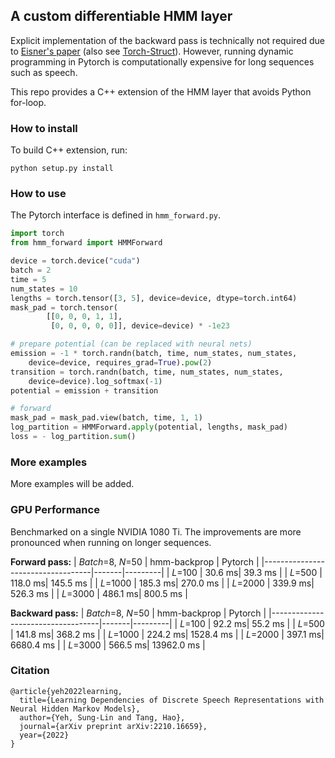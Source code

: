 ## A custom differentiable HMM layer 

Explicit implementation of the backward pass is technically not required due to 
[Eisner's paper](https://aclanthology.org/W16-5901.pdf) (also see [Torch-Struct](https://github.com/harvardnlp/pytorch-struct)).
However, running dynamic programming in Pytorch is computationally expensive for long sequences such as speech.

This repo provides a C++ extension of the HMM layer that avoids Python for-loop.

### How to install
To build C++ extension, run:
```
python setup.py install
```

### How to use
The Pytorch interface is defined in `hmm_forward.py`.
```python
import torch
from hmm_forward import HMMForward

device = torch.device("cuda")
batch = 2
time = 5
num_states = 10
lengths = torch.tensor([3, 5], device=device, dtype=torch.int64)
mask_pad = torch.tensor(
        [[0, 0, 0, 1, 1], 
         [0, 0, 0, 0, 0]], device=device) * -1e23

# prepare potential (can be replaced with neural nets)
emission = -1 * torch.randn(batch, time, num_states, num_states, 
    device=device, requires_grad=True).pow(2)
transition = torch.randn(batch, time, num_states, num_states, 
    device=device).log_softmax(-1)
potential = emission + transition

# forward
mask_pad = mask_pad.view(batch, time, 1, 1)
log_partition = HMMForward.apply(potential, lengths, mask_pad)
loss = - log_partition.sum()
```

### More examples
More examples will be added.


### GPU Performance
Benchmarked on a single NVIDIA 1080 Ti. The improvements are more pronounced when 
running on longer sequences.

**Forward pass:**
| *Batch*=8, *N*=50                 | hmm-backprop  | Pytorch |
|-----------------------------------|-------|---------|
| *L*=100                           | 30.6 ms| 39.3 ms   |
| *L*=500                           | 118.0 ms| 145.5 ms   |
| *L*=1000                          | 185.3 ms| 270.0 ms   |
| *L*=2000                          | 339.9 ms| 526.3 ms   |
| *L*=3000                          | 486.1 ms| 800.5 ms   |

**Backward pass:**
| *Batch*=8, *N*=50                 | hmm-backprop  | Pytorch |
|-----------------------------------|-------|---------|
| *L*=100                           | 92.2 ms| 55.2 ms   |
| *L*=500                           | 141.8 ms| 368.2 ms   |
| *L*=1000                          | 224.2 ms| 1528.4 ms   |
| *L*=2000                          | 397.1 ms| 6680.4 ms   |
| *L*=3000                          | 566.5 ms| 13962.0 ms   |

### Citation
```
@article{yeh2022learning,
  title={Learning Dependencies of Discrete Speech Representations with Neural Hidden Markov Models},
  author={Yeh, Sung-Lin and Tang, Hao},
  journal={arXiv preprint arXiv:2210.16659},
  year={2022}
}

```
